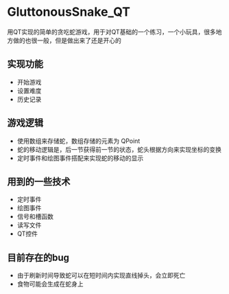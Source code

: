 # GluttonousSnake_QT
用QT实现的简单的贪吃蛇游戏，用于对QT基础的一个练习，一个小玩具，很多地方做的也很一般，但是做出来了还是开心的

## 实现功能
- 开始游戏
- 设置难度
- 历史记录

## 游戏逻辑
- 使用数组来存储蛇，数组存储的元素为 QPoint
- 蛇的移动逻辑是，后一节获得前一节的状态，蛇头根据方向来实现坐标的变换
- 定时事件和绘图事件搭配来实现蛇的移动的显示

## 用到的一些技术
- 定时事件
- 绘图事件
- 信号和槽函数
- 读写文件
- QT控件

## 目前存在的bug
- 由于刷新时间导致蛇可以在短时间内实现直线掉头，会立即死亡
- 食物可能会生成在蛇身上



